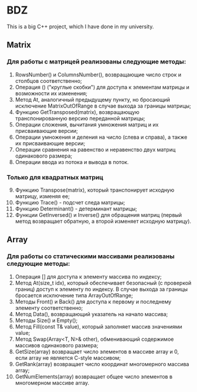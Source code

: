 # BDZ
This is a big C++ project, which I have done in my university.
## Matrix
### Для работы с матрицей реализованы следующие методы:
1) RowsNumber() и ColumnsNumber(), возвращающие число строк и столбцов соответственно;
2) Операция () ("круглые скобки") для доступа к элементам матрицы и возможности их изменения;
3) Метод At, аналогичный предыдущему пункту, но бросающий исключение MatrixOutOfRange в случае выхода за границы матрицы;
4) Функцию GetTransposed(matrix), возвращающую транспонированную версию переданной матрицы;
5) Операции сложения, вычитания умножения матриц и их присваивающие версии;
6) Операции умножения и деления на число (слева и справа), а также их присваивающие версии;
7) Операции сравнения на равенство и неравенство двух матриц одинакового размера;
8) Операции ввода из потока и вывода в поток.
### Только для квадратных матриц
9) Функцию Transpose(matrix), который транспонирует исходную матрицу, изменяя ее;
10) Функцию Trace() - подсчет следа матрицы;
11) Функцию Determinant() - детерминант матрицы;
12) Функции GetInversed() и Inverse() для обращения матриц (первый метод возвращает обратную, а второй изменяет исходную матрицу).
## Array
### Для работы со статическими массивами реализованы следующие методы:
1) Операция [] для доступа к элементу массива по индексу;
2) Метод At(size_t idx), который обеспечивает безопасный (с проверкой границ) доступ к элементу по индексу. В случае выхода за границы бросается исключение типа ArrayOutOfRange;
3) Методы Front() и Back() для доступа к первому и последнему элементу соответственно;
4) Метод Data(), возвращающий указатель на начало массива;
5) Методы Size() и Empty();
6) Метод Fill(const T& value), который заполняет массив значениями value;
7) Метод Swap(Array<T, N>& other), обменивающий содержимое массивов одинакового размера;
8) GetSize(array) возвращает число элементов в массиве array и 0, если array не является C-style массивом;
9) GetRank(array) возвращает число координат многомерного массива array;
10) GetNumElements(array) возвращает общее число элементов в многомерном массиве array.
